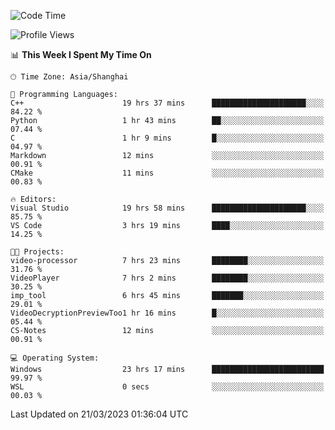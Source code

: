 <!--START_SECTION:waka-->
![Code Time](http://img.shields.io/badge/Code%20Time-783%20hrs%2020%20mins-blue)

![Profile Views](http://img.shields.io/badge/Profile%20Views-0-blue)

📊 **This Week I Spent My Time On** 

```text
🕑︎ Time Zone: Asia/Shanghai

💬 Programming Languages: 
C++                      19 hrs 37 mins      █████████████████████░░░░   84.22 % 
Python                   1 hr 43 mins        ██░░░░░░░░░░░░░░░░░░░░░░░   07.44 % 
C                        1 hr 9 mins         █░░░░░░░░░░░░░░░░░░░░░░░░   04.97 % 
Markdown                 12 mins             ░░░░░░░░░░░░░░░░░░░░░░░░░   00.91 % 
CMake                    11 mins             ░░░░░░░░░░░░░░░░░░░░░░░░░   00.83 % 

🔥 Editors: 
Visual Studio            19 hrs 58 mins      █████████████████████░░░░   85.75 % 
VS Code                  3 hrs 19 mins       ████░░░░░░░░░░░░░░░░░░░░░   14.25 % 

🐱‍💻 Projects: 
video-processor          7 hrs 23 mins       ████████░░░░░░░░░░░░░░░░░   31.76 % 
VideoPlayer              7 hrs 2 mins        ████████░░░░░░░░░░░░░░░░░   30.25 % 
imp_tool                 6 hrs 45 mins       ███████░░░░░░░░░░░░░░░░░░   29.01 % 
VideoDecryptionPreviewToo1 hr 16 mins        █░░░░░░░░░░░░░░░░░░░░░░░░   05.44 % 
CS-Notes                 12 mins             ░░░░░░░░░░░░░░░░░░░░░░░░░   00.91 % 

💻 Operating System: 
Windows                  23 hrs 17 mins      █████████████████████████   99.97 % 
WSL                      0 secs              ░░░░░░░░░░░░░░░░░░░░░░░░░   00.03 % 
```


 Last Updated on 21/03/2023 01:36:04 UTC
<!--END_SECTION:waka-->